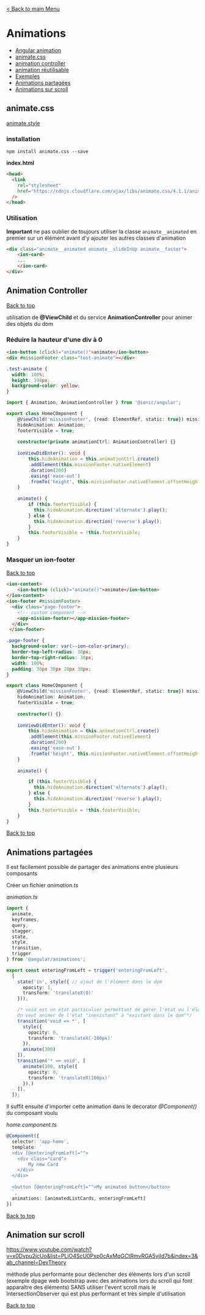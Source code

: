 
[< Back to main Menu](https://github.com/gsoulie/angular-resources/blob/master/ng-sheet.md)    

# Animations

* [Angular animation](https://williamjuan027.github.io/angular-animations-explorer/)     
* [animate.css](#animate-.-css)    
* [animation controller](#animation-controller)     
* [animation réutilisable](https://netbasal.com/creating-reusable-animations-in-angular-6a2350d6191a)     
* [Exemples](https://github.com/gsoulie/angular-resources/tree/master/animations)      
* [Animations partagées](#animations-partagées)      
* [Animations sur scroll](#animations-sur-scroll)     

## animate.css

[animate.style](https://animate.style/)     

### installation

````npm install animate.css --save````

**index.html**

````html
<head>
  <link
    rel="stylesheet"
    href="https://cdnjs.cloudflare.com/ajax/libs/animate.css/4.1.1/animate.min.css"
  />
</head>
````

### Utilisation

**Important** ne pas oublier de toujours utiliser la classe ````animate__animated```` en premier sur un élément avant d'y ajouter les autres classes d'animation

````html
<div class="animate__animated animate__slideInUp animate__faster">
	<ion-card>
	...
	</ion-card>
</div>
````

## Animation Controller
[Back to top](#animations)     

utilisation de **@ViewChild** et du service **AnimationController** pour animer des objets du dom

### Réduire la hauteur d'une div à 0

````html
<ion-button (click)="animate()">animate</ion-button>
<div #missionFooter class="test-animate"></div>
````

````css
.test-animate {
  width: 100%;
  height: 198px;
  background-color: yellow;
}
````

````typescript
import { Animation, AnimationController } from '@ionic/angular';

export class HomeCOmponent {
	@ViewChild('missionFooter', {read: ElementRef, static: true}) missionFooter: ElementRef;
	hideAnimation: Animation;
	footerVisible = true;
	
	constructor(private animationCtrl: AnimationController) {}
	
	ionViewDidEnter(): void {
		this.hideAnimation = this.animationCtrl.create()
		.addElement(this.missionFooter.nativeElement)
		.duration(200)
		.easing('ease-out')
		.fromTo('height', this.missionFooter.nativeElement.offsetHeight + 'px', '0px');
	}
	
	animate() {
		if (this.footerVisible) {
		  this.hideAnimation.direction('alternate').play();
		} else {
		  this.hideAnimation.direction('reverse').play();
		}
		this.footerVisible = !this.footerVisible;
	}
}
````

### Masquer un ion-footer
[Back to top](#animations)     

````html
<ion-content>
	<ion-button (click)="animate()">animate</ion-button>
</ion-content>
<ion-footer #missionFooter>
  <div class="page-footer">
	<!-- custom component -->
    <app-mission-footer></app-mission-footer>
  </div>
 </ion-footer>
````

````css
.page-footer {
  background-color: var(--ion-color-primary);
  border-top-left-radius: 30px;
  border-top-right-radius: 30px;
  width: 100%;
  padding: 30px 30px 20px 30px;
}
````

````typescript
export class HomeCOmponent {
	@ViewChild('missionFooter', {read: ElementRef, static: true}) missionFooter: ElementRef;
	hideAnimation: Animation;
	footerVisible = true;
	
	constructor() {}
	
	ionViewDidEnter(): void {
		this.hideAnimation = this.animationCtrl.create()
		.addElement(this.missionFooter.nativeElement)
		.duration(200)
		.easing('ease-out')
		.fromTo('height', this.missionFooter.nativeElement.offsetHeight + 'px', '0px');
	}
	
	animate() {

		if (this.footerVisible) {
		  this.hideAnimation.direction('alternate').play();
		} else {
		  this.hideAnimation.direction('reverse').play();
		}
		this.footerVisible = !this.footerVisible;
	}
}
````

[Back to top](#animations)     

## Animations partagées

Il est facilement possible de partager des animations entre plusieurs composants

Créer un fichier *animation.ts*

*animation.ts*

````typescript
import {
  animate,
  keyframes,
  query,
  stagger,
  state,
  style,
  transition,
  trigger
} from '@angular/animations';

export const enteringFromLeft = trigger('enteringFromLeft',
  [
    state('in', style({ // ajout de l'élément dans le dom
      opacity: 1,
      transform: 'translateX(0)'
    })),

    /* void est un état particulier permettant de gérer l'état ou l'élément n'est pas encore dans le DOM.
    On veut animer de l'état "inexistant" à "existant dans le dom"*/
    transition('void => *', [
      style({
        opacity: 0,
        transform: 'translateX(-100px)'
      }),
      animate(300)
    ]),
    transition('* => void', [
      animate(300, style({
        opacity: 0,
        transform: 'translateX(100px)'
      }),)
    ]),
  ]);
````

Il suffit ensuite d'importer cette animation dans le decorator *@Component()* du composant voulu

*home.component.ts*

````typescript
@Component({
  selector: 'app-home',
  template: `
  <div [@enteringFromLeft]="">
	<div class="card">
		My new Card
	</div>
  </div>
  
  <button [@enteringFromLeft]="">My animated button</button>
  `,
  animations: [animatedListCards, enteringFromLeft]
})
````
[Back to top](#animations)     

##  Animation sur scroll
https://www.youtube.com/watch?v=x0Dvpu2jcUo&list=PLiO4ScU0Pxp0cAxMqGCtRmvRGA5vjId7b&index=3&ab_channel=DevTheory

méthode plus performante pour déclencher des éléments lors d'un scroll (exemple dpage web bootstrap avec des animations lors du scroll qui font apparaître des éléments) SANS utiliser l'event scroll mais le IntersectionObserver qui est plus performant et très simple d'utilisation

[Back to top](#animations)     
